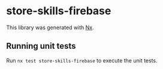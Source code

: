 # store-skills-firebase

This library was generated with [Nx](https://nx.dev).

## Running unit tests

Run `nx test store-skills-firebase` to execute the unit tests.
